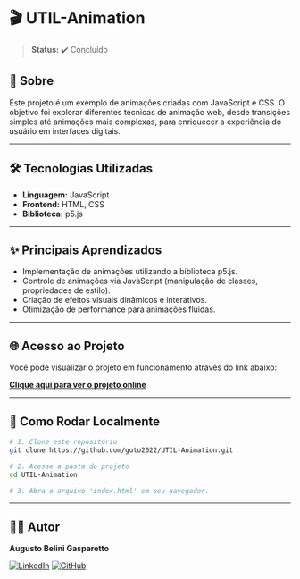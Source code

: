# 🎬 UTIL-Animation

> **Status:** ✔️ Concluído

## 📖 Sobre

Este projeto é um exemplo de animações criadas com JavaScript e CSS. O objetivo foi explorar diferentes técnicas de animação web, desde transições simples até animações mais complexas, para enriquecer a experiência do usuário em interfaces digitais.

---

## 🛠️ Tecnologias Utilizadas

*   **Linguagem:** JavaScript
*   **Frontend:** HTML, CSS
*   **Biblioteca:** p5.js

---

## ✨ Principais Aprendizados

*   Implementação de animações utilizando a biblioteca p5.js.
*   Controle de animações via JavaScript (manipulação de classes, propriedades de estilo).
*   Criação de efeitos visuais dinâmicos e interativos.
*   Otimização de performance para animações fluidas.

---

## 🌐 Acesso ao Projeto

Você pode visualizar o projeto em funcionamento através do link abaixo:

**[Clique aqui para ver o projeto online](https://guto2022.github.io/UTIL-Animation/)**

---

## 🏁 Como Rodar Localmente

```bash
# 1. Clone este repositório
git clone https://github.com/guto2022/UTIL-Animation.git

# 2. Acesse a pasta do projeto
cd UTIL-Animation

# 3. Abra o arquivo 'index.html' em seu navegador.
```

---

## 👨‍💻 Autor

**Augusto Belini Gasparetto**

[![LinkedIn](https://img.shields.io/badge/LinkedIn-0077B5?style=for-the-badge&logo=linkedin&logoColor=white)](https://www.linkedin.com/in/augustobelinigasparetto/)
[![GitHub](https://img.shields.io/badge/GitHub-181717?style=for-the-badge&logo=github&logoColor=white)](https://github.com/guto2022)